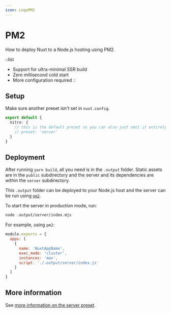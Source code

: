 ```yaml
---
icon: LogoPM2
---
```


# PM2

How to deploy Nuxt to a Node.js hosting using PM2.

::list
- Support for ultra-minimal SSR build
- Zero millisecond cold start
- More configuration required
::

## Setup

Make sure another preset isn't set in `nuxt.config`.

```ts [nuxt.config.js]
export default {
  nitro: {
    // this is the default preset so you can also just omit it entirely
    // preset: 'server'
  }
}
```

## Deployment

After running `yarn build`, all you need is in the `.output` folder. Static assets are in the `public` subdirectory and the server and its dependencies are within the `server` subdirectory.

This `.output` folder can be deployed to your Node.js host and the server can be run using [`pm2`](https://pm2.keymetrics.io/docs/).

To start the server in production mode, run:

```bash
node .output/server/index.mjs
```

For example, using `pm2`:

```js [ecosystem.config.js]
module.exports = {
  apps: [
    {
      name: 'NuxtAppName',
      exec_mode: 'cluster',
      instances: 'max',
      script: './.output/server/index.js'
    }
  ]
}
```

## More information

See [more information on the server preset](/presets/server).
